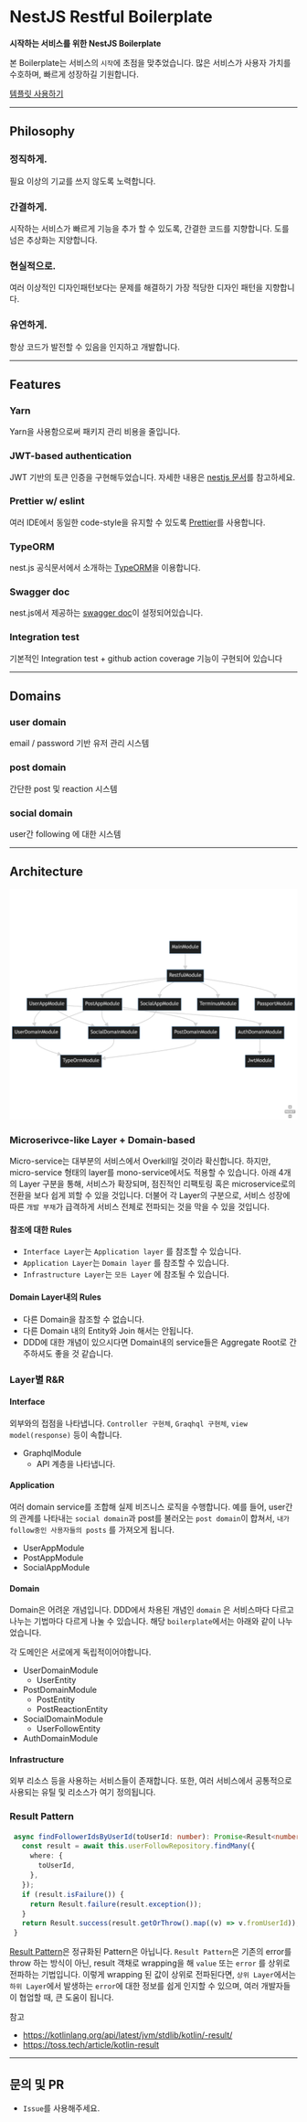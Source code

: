 # NestJS Restful Boilerplate

<strong> 시작하는 서비스를 위한 NestJS Boilerplate </strong>

본 Boilerplate는 서비스의 `시작`에 초점을 맞추었습니다. 많은 서비스가 사용자 가치를 수호하며, 빠르게 성장하길 기원합니다.

[템플릿 사용하기](https://github.com/nextunicorn-inc/nestjs-starter/generate)

---

## Philosophy

### 정직하게. 
필요 이상의 기교를 쓰지 않도록 노력합니다. 
### 간결하게. 
시작하는 서비스가 빠르게 기능을 추가 할 수 있도록, 간결한 코드를 지향합니다. 도를 넘은 추상화는 지양합니다.
### 현실적으로. 
여러 이상적인 디자인패턴보다는 문제를 해결하기 가장 적당한 디자인 패턴을 지향합니다.
### 유연하게. 
항상 코드가 발전할 수 있음을 인지하고 개발합니다.

---

## Features

### Yarn
Yarn을 사용함으로써 패키지 관리 비용을 줄입니다.

### JWT-based authentication
JWT 기반의 토큰 인증을 구현해두었습니다. 자세한 내용은 [nestjs 문서](https://docs.nestjs.com/security/authentication#jwt-functionality)를 참고하세요. 

### Prettier w/ eslint
여러 IDE에서 동일한 code-style을 유지할 수 있도록 [Prettier](https://prettier.io/)를 사용합니다.

### TypeORM
nest.js 공식문서에서 소개하는 [TypeORM](https://typeorm.io/)을 이용합니다.

### Swagger doc
nest.js에서 제공하는 [swagger doc](https://docs.nestjs.com/openapi/introduction)이 설정되어있습니다. 

### Integration test
기본적인 Integration test + github action coverage 기능이 구현되어 있습니다

---

## Domains

### user domain
email / password 기반 유저 관리 시스템

### post domain
간단한 post 및 reaction 시스템

### social domain
user간 following 에 대한 시스템

---

## Architecture

![mermaid-diagram-2023-02-12-174255.png](.docs%2Fmermaid-diagram-2023-02-12-174255.png)
### Microserivce-like Layer + Domain-based 

Micro-service는 대부분의 서비스에서 Overkill일 것이라 확신합니다. 하지만, micro-service 형태의 layer를 mono-service에서도 적용할 수 있습니다. 
아래 4개의 Layer 구분을 통해, 서비스가 확장되며, 점진적인 리팩토링 혹은 microservice로의 전환을 보다 쉽게 꾀할 수 있을 것입니다.
더불어 각 Layer의 구분으로, 서비스 성장에 따른 `개발 부채`가 급격하게 서비스 전체로 전파되는 것을 막을 수 있을 것입니다.

#### 참조에 대한 Rules
- `Interface Layer`는 `Application layer` 를 참조할 수 있습니다.
- `Application Layer`는 `Domain layer` 를 참조할 수 있습니다.
- `Infrastructure Layer`는 `모든 Layer` 에 참조될 수 있습니다.

#### Domain Layer내의 Rules
- 다른 Domain을 참조할 수 없습니다.
- 다른 Domain 내의 Entity와 Join 해서는 안됩니다.
- DDD에 대한 개념이 있으시다면 Domain내의 service들은 Aggregate Root로 간주하셔도 좋을 것 같습니다.
 

### Layer별 R&R
#### Interface

외부와의 접점을 나타냅니다. `Controller 구현체`, `Graqhql 구현체`, `view model(response)` 등이 속합니다. 

- GraphqlModule
  - API 계층을 나타냅니다.

#### Application

여러 domain service를 조합해 실제 비즈니스 로직을 수행합니다. 
예를 들어, user간의 관계를 나타내는 `social domain`과 post를 불러오는 `post domain`이 합쳐서, `내가 follow중인 사용자들의 posts` 를 가져오게 됩니다.

- UserAppModule
- PostAppModule
- SocialAppModule

#### Domain

Domain은 어려운 개념입니다. DDD에서 차용된 개념인 `domain` 은 서비스마다 다르고 나누는 기법마다 다르게 나눌 수 있습니다.
해당 `boilerplate`에서는 아래와 같이 나누었습니다. 

각 도메인은 서로에게 독립적이어야합니다.

- UserDomainModule
  - UserEntity
- PostDomainModule
  - PostEntity
  - PostReactionEntity
- SocialDomainModule
  - UserFollowEntity
- AuthDomainModule

#### Infrastructure

외부 리소스 등을 사용하는 서비스들이 존재합니다. 또한, 여러 서비스에서 공통적으로 사용되는 유틸 및 리소스가 여기 정의됩니다.

### Result Pattern
```typescript
 async findFollowerIdsByUserId(toUserId: number): Promise<Result<number[]>> {
   const result = await this.userFollowRepository.findMany({
     where: {
       toUserId,
     },
   });
   if (result.isFailure()) {
     return Result.failure(result.exception());
   }
   return Result.success(result.getOrThrow().map((v) => v.fromUserId));
 }
```

[Result Pattern](https://medium.com/@cummingsi1993/the-operation-result-pattern-a-simple-guide-fe10ff959080)은 정규화된 Pattern은 아닙니다.
`Result Pattern`은 기존의 error를 throw 하는 방식이 아닌, result 객채로 wrapping을 해 `value` 또는 `error` 를 상위로 전파하는 기법입니다.
이렇게 wrapping 된 값이 상위로 전파된다면, `상위 Layer`에서는 `하위 Layer`에서 발생하는 `error`에 대한 정보를 쉽게 인지할 수 있으며, 여러 개발자들이 협업할 때, 큰 도움이 됩니다.

참고 
- https://kotlinlang.org/api/latest/jvm/stdlib/kotlin/-result/
- https://toss.tech/article/kotlin-result

---

## 문의 및 PR

- `Issue`를 사용해주세요.
